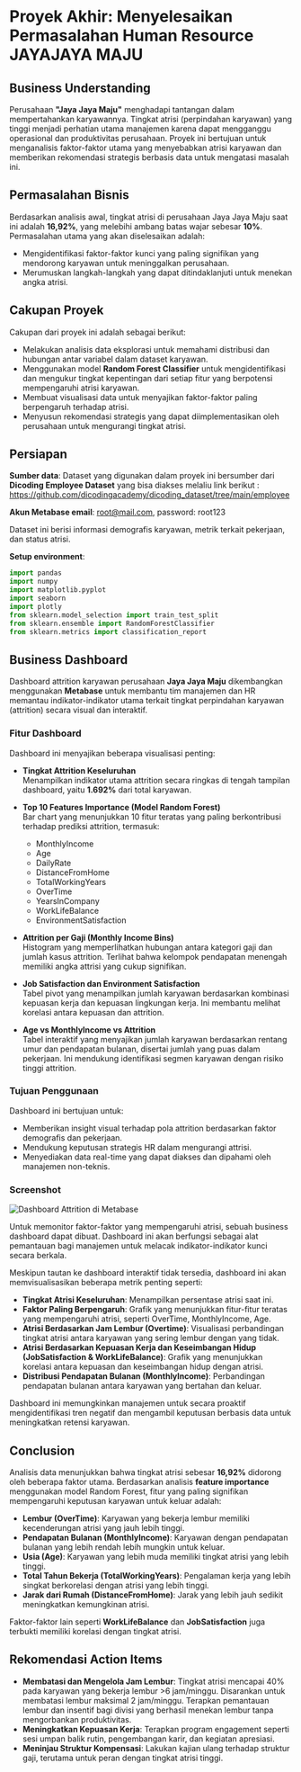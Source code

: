 
# Proyek Akhir: Menyelesaikan Permasalahan Human Resource JAYAJAYA MAJU

## Business Understanding

Perusahaan **"Jaya Jaya Maju"** menghadapi tantangan dalam mempertahankan karyawannya. Tingkat atrisi (perpindahan karyawan) yang tinggi menjadi perhatian utama manajemen karena dapat mengganggu operasional dan produktivitas perusahaan. Proyek ini bertujuan untuk menganalisis faktor-faktor utama yang menyebabkan atrisi karyawan dan memberikan rekomendasi strategis berbasis data untuk mengatasi masalah ini.

## Permasalahan Bisnis

Berdasarkan analisis awal, tingkat atrisi di perusahaan Jaya Jaya Maju saat ini adalah **16,92%**, yang melebihi ambang batas wajar sebesar **10%**. Permasalahan utama yang akan diselesaikan adalah:

- Mengidentifikasi faktor-faktor kunci yang paling signifikan yang mendorong karyawan untuk meninggalkan perusahaan.
- Merumuskan langkah-langkah yang dapat ditindaklanjuti untuk menekan angka atrisi.

## Cakupan Proyek

Cakupan dari proyek ini adalah sebagai berikut:

- Melakukan analisis data eksplorasi untuk memahami distribusi dan hubungan antar variabel dalam dataset karyawan.
- Menggunakan model **Random Forest Classifier** untuk mengidentifikasi dan mengukur tingkat kepentingan dari setiap fitur yang berpotensi mempengaruhi atrisi karyawan.
- Membuat visualisasi data untuk menyajikan faktor-faktor paling berpengaruh terhadap atrisi.
- Menyusun rekomendasi strategis yang dapat diimplementasikan oleh perusahaan untuk mengurangi tingkat atrisi.

## Persiapan

**Sumber data**: Dataset yang digunakan dalam proyek ini bersumber dari **Dicoding Employee Dataset** yang bisa diakses melaliu link berikut : https://github.com/dicodingacademy/dicoding_dataset/tree/main/employee

**Akun Metabase email**: root@mail.com, password: root123

Dataset ini berisi informasi demografis karyawan, metrik terkait pekerjaan, dan status atrisi.

**Setup environment**:

```python
import pandas
import numpy
import matplotlib.pyplot
import seaborn
import plotly
from sklearn.model_selection import train_test_split
from sklearn.ensemble import RandomForestClassifier
from sklearn.metrics import classification_report
```


## Business Dashboard

Dashboard attrition karyawan perusahaan **Jaya Jaya Maju** dikembangkan menggunakan **Metabase** untuk membantu tim manajemen dan HR memantau indikator-indikator utama terkait tingkat perpindahan karyawan (attrition) secara visual dan interaktif.

### Fitur Dashboard

Dashboard ini menyajikan beberapa visualisasi penting:

- **Tingkat Attrition Keseluruhan**  
  Menampilkan indikator utama attrition secara ringkas di tengah tampilan dashboard, yaitu **1.692%** dari total karyawan.

- **Top 10 Features Importance (Model Random Forest)**  
  Bar chart yang menunjukkan 10 fitur teratas yang paling berkontribusi terhadap prediksi attrition, termasuk:
  - MonthlyIncome
  - Age
  - DailyRate
  - DistanceFromHome
  - TotalWorkingYears
  - OverTime
  - YearsInCompany
  - WorkLifeBalance
  - EnvironmentSatisfaction

- **Attrition per Gaji (Monthly Income Bins)**  
  Histogram yang memperlihatkan hubungan antara kategori gaji dan jumlah kasus attrition. Terlihat bahwa kelompok pendapatan menengah memiliki angka attrisi yang cukup signifikan.

- **Job Satisfaction dan Environment Satisfaction**  
  Tabel pivot yang menampilkan jumlah karyawan berdasarkan kombinasi kepuasan kerja dan kepuasan lingkungan kerja. Ini membantu melihat korelasi antara kepuasan dan attrition.

- **Age vs MonthlyIncome vs Attrition**  
  Tabel interaktif yang menyajikan jumlah karyawan berdasarkan rentang umur dan pendapatan bulanan, disertai jumlah yang puas dalam pekerjaan. Ini mendukung identifikasi segmen karyawan dengan risiko tinggi attrition.

### Tujuan Penggunaan

Dashboard ini bertujuan untuk:
- Memberikan insight visual terhadap pola attrition berdasarkan faktor demografis dan pekerjaan.
- Mendukung keputusan strategis HR dalam mengurangi attrisi.
- Menyediakan data real-time yang dapat diakses dan dipahami oleh manajemen non-teknis.

### Screenshot

![Dashboard Attrition di Metabase](.AmeliaGizzela_dashboard.png)


Untuk memonitor faktor-faktor yang mempengaruhi atrisi, sebuah business dashboard dapat dibuat. Dashboard ini akan berfungsi sebagai alat pemantauan bagi manajemen untuk melacak indikator-indikator kunci secara berkala.

Meskipun tautan ke dashboard interaktif tidak tersedia, dashboard ini akan memvisualisasikan beberapa metrik penting seperti:

- **Tingkat Atrisi Keseluruhan**: Menampilkan persentase atrisi saat ini.
- **Faktor Paling Berpengaruh**: Grafik yang menunjukkan fitur-fitur teratas yang mempengaruhi atrisi, seperti OverTime, MonthlyIncome, Age.
- **Atrisi Berdasarkan Jam Lembur (Overtime)**: Visualisasi perbandingan tingkat atrisi antara karyawan yang sering lembur dengan yang tidak.
- **Atrisi Berdasarkan Kepuasan Kerja dan Keseimbangan Hidup (JobSatisfaction & WorkLifeBalance)**: Grafik yang menunjukkan korelasi antara kepuasan dan keseimbangan hidup dengan atrisi.
- **Distribusi Pendapatan Bulanan (MonthlyIncome)**: Perbandingan pendapatan bulanan antara karyawan yang bertahan dan keluar.

Dashboard ini memungkinkan manajemen untuk secara proaktif mengidentifikasi tren negatif dan mengambil keputusan berbasis data untuk meningkatkan retensi karyawan.

## Conclusion

Analisis data menunjukkan bahwa tingkat atrisi sebesar **16,92%** didorong oleh beberapa faktor utama. Berdasarkan analisis **feature importance** menggunakan model Random Forest, fitur yang paling signifikan mempengaruhi keputusan karyawan untuk keluar adalah:

- **Lembur (OverTime)**: Karyawan yang bekerja lembur memiliki kecenderungan atrisi yang jauh lebih tinggi.
- **Pendapatan Bulanan (MonthlyIncome)**: Karyawan dengan pendapatan bulanan yang lebih rendah lebih mungkin untuk keluar.
- **Usia (Age)**: Karyawan yang lebih muda memiliki tingkat atrisi yang lebih tinggi.
- **Total Tahun Bekerja (TotalWorkingYears)**: Pengalaman kerja yang lebih singkat berkorelasi dengan atrisi yang lebih tinggi.
- **Jarak dari Rumah (DistanceFromHome)**: Jarak yang lebih jauh sedikit meningkatkan kemungkinan atrisi.

Faktor-faktor lain seperti **WorkLifeBalance** dan **JobSatisfaction** juga terbukti memiliki korelasi dengan tingkat atrisi.

## Rekomendasi Action Items

- **Membatasi dan Mengelola Jam Lembur**: Tingkat atrisi mencapai 40% pada karyawan yang bekerja lembur >6 jam/minggu. Disarankan untuk membatasi lembur maksimal 2 jam/minggu. Terapkan pemantauan lembur dan insentif bagi divisi yang berhasil menekan lembur tanpa mengorbankan produktivitas.
- **Meningkatkan Kepuasan Kerja**: Terapkan program engagement seperti sesi umpan balik rutin, pengembangan karir, dan kegiatan apresiasi.
- **Meninjau Struktur Kompensasi**: Lakukan kajian ulang terhadap struktur gaji, terutama untuk peran dengan tingkat atrisi tinggi.
